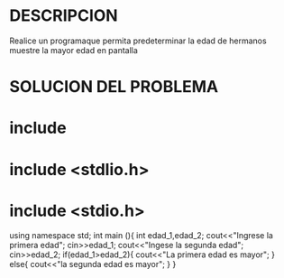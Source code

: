 # DESCRIPCION
Realice un programaque permita predeterminar la edad de hermanos muestre la mayor edad en pantalla 
# SOLUCION DEL PROBLEMA
# include <iostream>
# include <stdlio.h>
# include <stdio.h>
using namespace std;
int main (){
int edad_1,edad_2;
cout<<"Ingrese la primera edad";
cin>>edad_1;
cout<<"Ingese la segunda edad";
cin>>edad_2;
if(edad_1>edad_2){
cout<<"La primera edad es mayor";
}
else{
cout<<"la segunda edad es mayor";
}
}